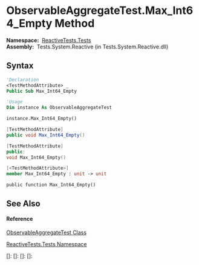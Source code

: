# ObservableAggregateTest.Max\_Int64\_Empty Method

**Namespace:**  [ReactiveTests.Tests](ReactiveTests.Tests\ReactiveTests.Tests.md)  
**Assembly:**  Tests.System.Reactive (in Tests.System.Reactive.dll)

## Syntax

```vb
'Declaration
<TestMethodAttribute> _
Public Sub Max_Int64_Empty
```

```vb
'Usage
Dim instance As ObservableAggregateTest

instance.Max_Int64_Empty()
```

```csharp
[TestMethodAttribute]
public void Max_Int64_Empty()
```

```c++
[TestMethodAttribute]
public:
void Max_Int64_Empty()
```

```fsharp
[<TestMethodAttribute>]
member Max_Int64_Empty : unit -> unit 
```

```jscript
public function Max_Int64_Empty()
```

## See Also

#### Reference

[ObservableAggregateTest Class](ObservableAggregateTest\ObservableAggregateTest.md)

[ReactiveTests.Tests Namespace](ReactiveTests.Tests\ReactiveTests.Tests.md)

[]: 
[]: 
[]: 
[]: 